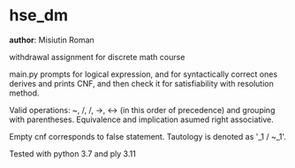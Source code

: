 # hse_dm
__author__: Misiutin Roman 

withdrawal assignment for discrete math course

main.py prompts for logical expression, and for syntactically correct ones derives and prints CNF, and then check it for satisfiability with resolution method.

Valid operations: ~, /\, \/, ->, <-> (in this order of precedence) and grouping with parentheses. Equivalence and implication asumed right associative.

Empty cnf corresponds to false statement. Tautology is denoted as '_1 \/ ~_1'.

Tested with python 3.7 and ply 3.11
